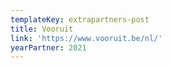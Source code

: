 ```yaml
---
templateKey: extrapartners-post
title: Vooruit
link: 'https://www.vooruit.be/nl/'
yearPartner: 2021
---
```

